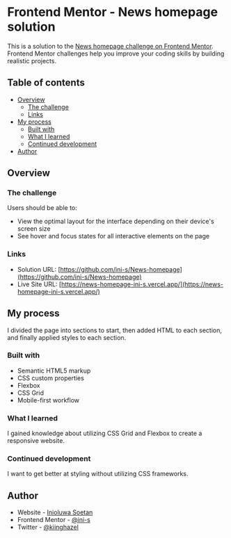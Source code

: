 # Frontend Mentor - News homepage solution

This is a solution to the [News homepage challenge on Frontend Mentor](https://www.frontendmentor.io/challenges/news-homepage-H6SWTa1MFl). Frontend Mentor challenges help you improve your coding skills by building realistic projects. 

## Table of contents

- [Overview](#overview)
  - [The challenge](#the-challenge)
  - [Links](#links)
- [My process](#my-process)
  - [Built with](#built-with)
  - [What I learned](#what-i-learned)
  - [Continued development](#continued-development)
- [Author](#author)


## Overview

### The challenge

Users should be able to:

- View the optimal layout for the interface depending on their device's screen size
- See hover and focus states for all interactive elements on the page

### Links

- Solution URL: [https://github.com/ini-s/News-homepage](https://github.com/ini-s/News-homepage)
- Live Site URL: [https://news-homepage-ini-s.vercel.app/](https://news-homepage-ini-s.vercel.app/)

## My process

I divided the page into sections to start, then added HTML to each section, and finally applied styles to each section.

### Built with

- Semantic HTML5 markup
- CSS custom properties
- Flexbox
- CSS Grid
- Mobile-first workflow


### What I learned

I gained knowledge about utilizing CSS Grid and Flexbox to create a responsive website.


### Continued development

I want to get better at styling without utilizing CSS frameworks.


## Author

- Website - [Inioluwa Soetan](https://inioluwa.onrender.com/)
- Frontend Mentor - [@ini-s](https://www.frontendmentor.io/profile/ini-s)
- Twitter - [@kiinghazel](https://twitter.com/kiinghazel)
